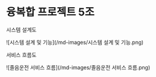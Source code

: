 # 융복합 프로젝트 5조 

시스템 설계도

![시스템 설계 및 기능](/md-images/시스템 설계 및 기능.png)



서비스 흐름도 

![졸음운전 서비스 흐름](/md-images/졸음운전 서비스 흐름.png)



